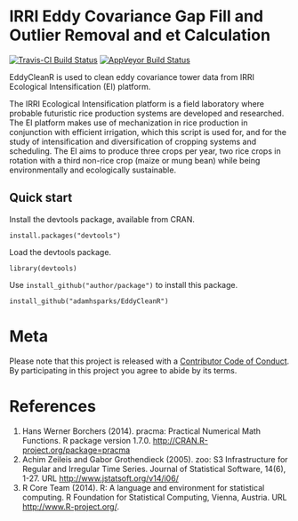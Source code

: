 IRRI Eddy Covariance Gap Fill and Outlier Removal and et Calculation
========================================

[![Travis-CI Build Status](https://travis-ci.org/adamhsparks/EddyCleanR.svg?branch=master)](https://travis-ci.org/adamhsparks/EddyCleanR)
[![AppVeyor Build Status](https://ci.appveyor.com/api/projects/status/github/adamhsparks/EddyCleanR?branch=master&svg=true)](https://ci.appveyor.com/project/adamhsparks/EddyCleanR)

EddyCleanR is used to clean eddy covariance tower data from IRRI Ecological Intensification (EI) platform. 

The IRRI Ecological Intensification platform is a field laboratory where probable futuristic rice production systems are developed and researched. The EI platform makes use of mechanization in rice production in conjunction with efficient irrigation, which this script is used for, and for the study of intensification and diversification of cropping systems and scheduling. The EI aims to produce three crops per year, two rice crops in rotation with a third non-rice crop (maize or mung bean) while being environmentally and ecologically sustainable.

## Quick start

Install the devtools package, available from CRAN.

`install.packages("devtools")`

Load the devtools package.

`library(devtools)`

Use `install_github("author/package")` to install this package.

`install_github("adamhsparks/EddyCleanR")`

# Meta

Please note that this project is released with a [Contributor Code of Conduct](CONDUCT.md). By participating in this project you agree to abide by its terms.

# References
1. Hans Werner Borchers (2014). pracma: Practical Numerical Math Functions. R package version 1.7.0. http://CRAN.R-project.org/package=pracma
2. Achim Zeileis and Gabor Grothendieck (2005). zoo: S3 Infrastructure for Regular and Irregular Time Series. Journal of Statistical Software, 14(6), 1-27. URL http://www.jstatsoft.org/v14/i06/
3. R Core Team (2014). R: A language and environment for statistical computing. R Foundation for Statistical Computing, Vienna, Austria. URL http://www.R-project.org/.

